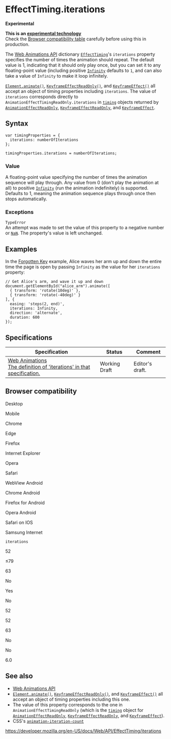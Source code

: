 EffectTiming.iterations
=======================

**Experimental**

**This is an [experimental technology](https://developer.mozilla.org/en-US/docs/MDN/Guidelines/Conventions_definitions#experimental)**  
Check the [Browser compatibility table](#browser_compatibility) carefully before using this in production.

The [Web Animations API](../web_animations_api) dictionary [`EffectTiming`](../effecttiming)'s `iterations` property specifies the number of times the animation should repeat. The default value is 1, indicating that it should only play once, but you can set it to any floating-point value (including positive [`Infinity`](https://developer.mozilla.org/en-US/docs/Web/JavaScript/Reference/Global_Objects/Infinity) defaults to `1`, and can also take a value of `Infinity` to make it loop infinitely.

[`Element.animate()`](../element/animate), [`KeyframeEffectReadOnly()`](../keyframeeffect/keyframeeffect), and [`KeyframeEffect()`](../keyframeeffect/keyframeeffect) all accept an object of timing properties including `iterations`. The value of `iterations` corresponds directly to <span class="page-not-created">`AnimationEffectTimingReadOnly.iterations`</span> in [`timing`](../animationeffect/gettiming) objects returned by [`AnimationEffectReadOnly`](../animationeffect), [`KeyframeEffectReadOnly`](../keyframeeffect), and [`KeyframeEffect`](../keyframeeffect).

Syntax
------

    var timingProperties = {
      iterations: numberOfIterations
    };

    timingProperties.iterations = numberOfIterations;

### Value

A floating-point value specifying the number of times the animation sequence will play through. Any value from 0 (don't play the animation at all) to positive [`Infinity`](https://developer.mozilla.org/en-US/docs/Web/JavaScript/Reference/Global_Objects/Infinity) (run the animation indefinitely) is supported. Defaults to 1, meaning the animation sequence plays through once then stops automatically.

### Exceptions

`TypeError`  
An attempt was made to set the value of this property to a negative number or [`NaN`](https://developer.mozilla.org/en-US/docs/Web/JavaScript/Reference/Global_Objects/NaN). The property's value is left unchanged.

Examples
--------

In the [Forgotten Key](https://codepen.io/rachelnabors/pen/bEPdQr?editors=0010) example, Alice waves her arm up and down the entire time the page is open by passing `Infinity` as the value for her `iterations` property:

    // Get Alice's arm, and wave it up and down
    document.getElementById("alice_arm").animate([
      { transform: 'rotate(10deg)' },
      { transform: 'rotate(-40deg)' }
    ], {
      easing: 'steps(2, end)',
      iterations: Infinity,
      direction: 'alternate',
      duration: 600
    });

Specifications
--------------

<table><thead><tr class="header"><th>Specification</th><th>Status</th><th>Comment</th></tr></thead><tbody><tr class="odd"><td><a href="https://drafts.csswg.org/web-animations-1/#iteration-count">Web Animations<br />
<span class="small">The definition of 'iterations' in that specification.</span></a></td><td><span class="spec-wd">Working Draft</span></td><td>Editor's draft.</td></tr></tbody></table>

Browser compatibility
---------------------

Desktop

Mobile

Chrome

Edge

Firefox

Internet Explorer

Opera

Safari

WebView Android

Chrome Android

Firefox for Android

Opera Android

Safari on IOS

Samsung Internet

`iterations`

52

≤79

63

No

Yes

No

52

52

63

No

No

6.0

See also
--------

-   [Web Animations API](../web_animations_api)
-   [`Element.animate()`](../element/animate), [`KeyframeEffectReadOnly()`](../keyframeeffect/keyframeeffect), and [`KeyframeEffect()`](../keyframeeffect/keyframeeffect) all accept an object of timing properties including this one.
-   The value of this property corresponds to the one in <span class="page-not-created">`AnimationEffectTimingReadOnly`</span> (which is the [`timing`](../animationeffect/gettiming) object for [`AnimationEffectReadOnly`](../animationeffect), [`KeyframeEffectReadOnly`](../keyframeeffect), and [`KeyframeEffect`](../keyframeeffect)).
-   CSS's [`animation-iteration-count`](https://developer.mozilla.org/en-US/docs/Web/CSS/animation-iteration-count)

<a href="https://developer.mozilla.org/en-US/docs/Web/API/EffectTiming/iterations" class="_attribution-link">https://developer.mozilla.org/en-US/docs/Web/API/EffectTiming/iterations</a>
